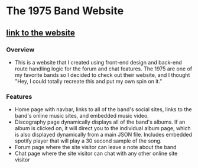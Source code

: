

# The 1975 Band Website

## [link to the website](https://the-1975.herokuapp.com/)

### Overview
* This is a website that I created using front-end design and back-end route handling logic for the forum and chat features. The 1975 are one of my favorite bands so I decided to check out their website, and I thought "Hey, I could totally recreate this and put my own spin on it."

### Features
* Home page with navbar, links to all of the band's social sites, links to the band's online music sites, and embedded music video.
* Discography page dynamically displays all of the band's albums. If an album is clicked on, it will direct you to the individual album page, which is also displayed dynamically from a main JSON file. Includes embedded spotify player that will play a 30 second sample of the song.
* Forum page where the site visitor can leave a note about the band
* Chat page where the site visitor can chat with any other online site visitor 